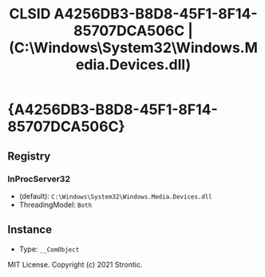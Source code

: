 ﻿---
title: "CLSID A4256DB3-B8D8-45F1-8F14-85707DCA506C | (C:\\Windows\\System32\\Windows.Media.Devices.dll)"
excerpt: What is COM-Object CLSID A4256DB3-B8D8-45F1-8F14-85707DCA506C?
---

# {A4256DB3-B8D8-45F1-8F14-85707DCA506C}


## Registry


### InProcServer32

* (default): `C:\Windows\System32\Windows.Media.Devices.dll`
* ThreadingModel: `Both`

## Instance

* Type: `__ComObject`

MIT License. Copyright (c) 2021 Strontic.


